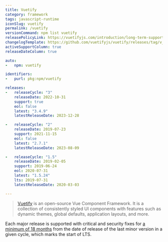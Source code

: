 ```yaml
---
title: Vuetify
category: framework
tags: javascript-runtime
iconSlug: vuetify
permalink: /vuetify
versionCommand: npm list vuetify
releasePolicyLink: https://vuetifyjs.com/introduction/long-term-support/
changelogTemplate: https://github.com/vuetifyjs/vuetify/releases/tag/v__LATEST__
activeSupportColumn: true
releaseDateColumn: true

auto:
-   npm: vuetify

identifiers:
-   purl: pkg:npm/vuetify

releases:
-   releaseCycle: "3"
    releaseDate: 2022-10-31
    support: true
    eol: false
    latest: "3.4.9"
    latestReleaseDate: 2023-12-28

-   releaseCycle: "2"
    releaseDate: 2019-07-23
    support: 2021-11-15
    eol: false
    latest: "2.7.1"
    latestReleaseDate: 2023-08-09

-   releaseCycle: "1.5"
    releaseDate: 2019-02-05
    support: 2019-06-24
    eol: 2020-07-31
    latest: "1.5.24"
    lts: 2019-07-31
    latestReleaseDate: 2020-03-03

---
```


> [Vuetify](https://vuetifyjs.com/) is an open-source Vue Component Framework. It is a collection
> of consistently styled UI components with features such as dynamic themes, global defaults,
> application layouts, and more.

Each major release is supported with critical and security fixes for [a minimum of 18 months](https://vuetifyjs.com/introduction/long-term-support/)
from the date of release of the last minor version in a given cycle, which marks the start of LTS.
